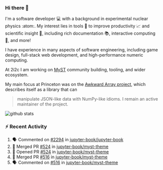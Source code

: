 ### Hi there 👋 

I'm a software developer 💻 with a background in experimental nuclear physics :atom:. My interest lies in tools :wrench: to improve productivity :chart_with_upwards_trend: and scientific insight :telescope:, including rich documentation 📚, interactive computing 🧮, and more! 

I have experience in many aspects of software engineering, including game design, full-stack web development, and high-performance numeric computing. 

At 2i2c I am working on [MyST](https://github.com/jupyter-book/mystmd) community building, tooling, and wider ecosystem. 

My main focus at Princeton was on the [Awkward Array project](awkward-array.org/), which describes itself as a library that can 
> manipulate JSON-like data with NumPy-like idioms. I remain an active maintainer of the project. 

![github stats](https://github-readme-stats.vercel.app/api?username=agoose77&show_icons=true&hide_rank=true&hide_title=true&bg_color=30,e76445,904e95&text_color=efe3ec&icon_color=efe3ec)
<!--
**agoose77/agoose77** is a ✨ _special_ ✨ repository because its `README.md` (this file) appears on your GitHub profile.

Here are some ideas to get you started:

- 🔭 I’m currently working on ...
- 🌱 I’m currently learning ...
- 👯 I’m looking to collaborate on ...
- 🤔 I’m looking for help with ...
- 💬 Ask me about ...
- 📫 How to reach me: ...
- 😄 Pronouns: ...
- ⚡ Fun fact: ...
-->

### :zap: Recent Activity

<!--START_SECTION:activity-->
1. 🗣 Commented on [#2294](https://github.com/jupyter-book/jupyter-book/issues/2294#issuecomment-2589630340) in [jupyter-book/jupyter-book](https://github.com/jupyter-book/jupyter-book)
2. 🎉 Merged PR [#524](https://github.com/jupyter-book/myst-theme/pull/524) in [jupyter-book/myst-theme](https://github.com/jupyter-book/myst-theme)
3. 💪 Opened PR [#524](https://github.com/jupyter-book/myst-theme/pull/524) in [jupyter-book/myst-theme](https://github.com/jupyter-book/myst-theme)
4. 🎉 Merged PR [#516](https://github.com/jupyter-book/myst-theme/pull/516) in [jupyter-book/myst-theme](https://github.com/jupyter-book/myst-theme)
5. 🗣 Commented on [#516](https://github.com/jupyter-book/myst-theme/pull/516#issuecomment-2589586386) in [jupyter-book/myst-theme](https://github.com/jupyter-book/myst-theme)
<!--END_SECTION:activity-->
